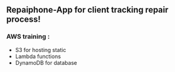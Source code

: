 ## Repaiphone-App for client tracking repair process!

### AWS training :

- S3 for hosting static
- Lambda functions
- DynamoDB for database
